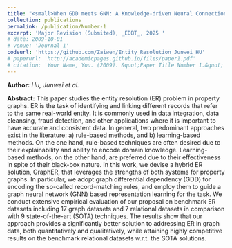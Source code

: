 ```yaml
---
title: "<small>When GDD meets GNN: A Knowledge-driven Neural Connection for Effective Entity Resolution in Property Graphs</small>"
collection: publications
permalink: /publication/Number-1
excerpt: 'Major Revision (Submited), _EDBT_, 2025 '
# date: 2009-10-01
# venue: 'Journal 1'
codeurl: 'https://github.com/Zaiwen/Entity_Resolution_Junwei_HU'
# paperurl: 'http://academicpages.github.io/files/paper1.pdf'
# citation: 'Your Name, You. (2009). &quot;Paper Title Number 1.&quot; <i>Journal 1</i>. 1(1).'
---
```


**Author:** *Hu, Junwei et al.*

**Abstract:** This paper studies the entity resolution (ER) problem in property graphs. ER is the task of identifying and linking different records that refer to the same real-world entity. It is commonly used in data integration, data cleansing, fraud detection, and other applications where it is important to have accurate and consistent data. In general, two predominant approaches exist in the literature: a) rule-based methods, and b) learning-based methods. On the one hand, rule-based techniques are often desired due to their explainability and ability to encode domain knowledge. Learning-based methods, on the other hand, are preferred due to their effectiveness in spite of their black-box nature. In this work, we devise a hybrid ER solution, GraphER, that leverages the strengths of both systems for property graphs. In particular, we adopt graph differential dependency (GDD) for encoding the so-called record-matching rules, and employ them to guide a graph neural network (GNN) based representation learning for the task. We conduct extensive empirical evaluation of our proposal on benchmark ER datasets including 17 graph datasets and 7 relational datasets in comparison with 9 state-of-the-art (SOTA) techniques. The results show that our approach provides a significantly better solution to addressing ER in graph data, both quantitatively and qualitatively, while attaining highly competitive results on the benchmark relational datasets w.r.t. the SOTA solutions.